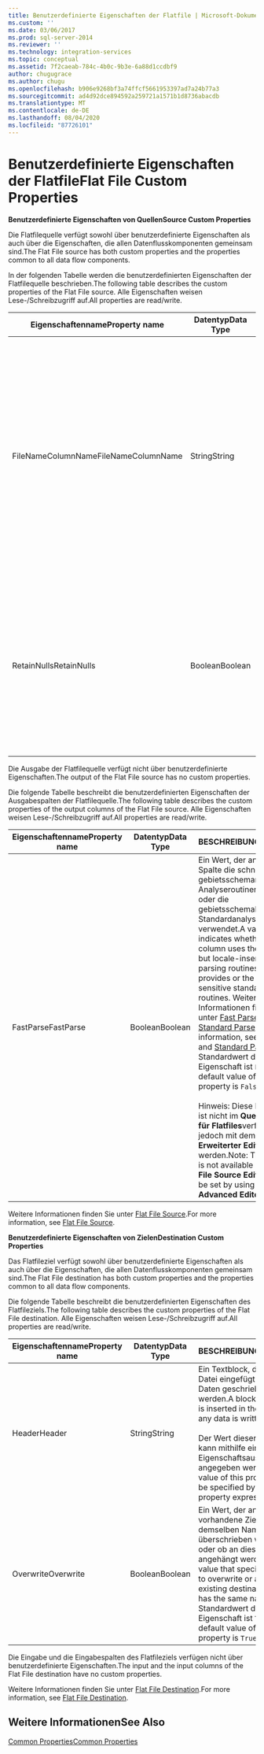 ```yaml
---
title: Benutzerdefinierte Eigenschaften der Flatfile | Microsoft-Dokumentation
ms.custom: ''
ms.date: 03/06/2017
ms.prod: sql-server-2014
ms.reviewer: ''
ms.technology: integration-services
ms.topic: conceptual
ms.assetid: 7f2caeab-784c-4b0c-9b3e-6a88d1ccdbf9
author: chugugrace
ms.author: chugu
ms.openlocfilehash: b906e9268bf3a74ffcf5661953397ad7a24b77a3
ms.sourcegitcommit: ad4d92dce894592a259721a1571b1d8736abacdb
ms.translationtype: MT
ms.contentlocale: de-DE
ms.lasthandoff: 08/04/2020
ms.locfileid: "87726101"
---
```

# <a name="flat-file-custom-properties"></a><span data-ttu-id="32254-102">Benutzerdefinierte Eigenschaften der Flatfile</span><span class="sxs-lookup"><span data-stu-id="32254-102">Flat File Custom Properties</span></span>
  <span data-ttu-id="32254-103">**Benutzerdefinierte Eigenschaften von Quellen**</span><span class="sxs-lookup"><span data-stu-id="32254-103">**Source Custom Properties**</span></span>  
  
 <span data-ttu-id="32254-104">Die Flatfilequelle verfügt sowohl über benutzerdefinierte Eigenschaften als auch über die Eigenschaften, die allen Datenflusskomponenten gemeinsam sind.</span><span class="sxs-lookup"><span data-stu-id="32254-104">The Flat File source has both custom properties and the properties common to all data flow components.</span></span>  
  
 <span data-ttu-id="32254-105">In der folgenden Tabelle werden die benutzerdefinierten Eigenschaften der Flatfilequelle beschrieben.</span><span class="sxs-lookup"><span data-stu-id="32254-105">The following table describes the custom properties of the Flat File source.</span></span> <span data-ttu-id="32254-106">Alle Eigenschaften weisen Lese-/Schreibzugriff auf.</span><span class="sxs-lookup"><span data-stu-id="32254-106">All properties are read/write.</span></span>  
  
|<span data-ttu-id="32254-107">Eigenschaftenname</span><span class="sxs-lookup"><span data-stu-id="32254-107">Property name</span></span>|<span data-ttu-id="32254-108">Datentyp</span><span class="sxs-lookup"><span data-stu-id="32254-108">Data Type</span></span>|<span data-ttu-id="32254-109">BESCHREIBUNG</span><span class="sxs-lookup"><span data-stu-id="32254-109">Description</span></span>|  
|-------------------|---------------|-----------------|  
|<span data-ttu-id="32254-110">FileNameColumnName</span><span class="sxs-lookup"><span data-stu-id="32254-110">FileNameColumnName</span></span>|<span data-ttu-id="32254-111">String</span><span class="sxs-lookup"><span data-stu-id="32254-111">String</span></span>|<span data-ttu-id="32254-112">Der Name einer Ausgabespalte, die den Dateinamen enthält.</span><span class="sxs-lookup"><span data-stu-id="32254-112">The name of an output column that contains the file name.</span></span> <span data-ttu-id="32254-113">Wenn kein Name angegeben wird, wird keine Ausgabespalte generiert, die den Dateinamen enthält.</span><span class="sxs-lookup"><span data-stu-id="32254-113">If no name is specified, no output column containing the file name will be generated.</span></span><br /><br /> <span data-ttu-id="32254-114">Hinweis: Diese Eigenschaft ist nicht im **Quellen-Editor für Flatfiles**verfügbar, kann jedoch mit dem Dialogfeld **Erweiterter Editor**festgelegt werden.</span><span class="sxs-lookup"><span data-stu-id="32254-114">Note: This property is not available in the **Flat File Source Editor**, but can be set by using the **Advanced Editor**.</span></span>|  
|<span data-ttu-id="32254-115">RetainNulls</span><span class="sxs-lookup"><span data-stu-id="32254-115">RetainNulls</span></span>|<span data-ttu-id="32254-116">Boolean</span><span class="sxs-lookup"><span data-stu-id="32254-116">Boolean</span></span>|<span data-ttu-id="32254-117">Ein Wert, der angibt, ob NULL-Werte aus der Quelldatei als NULL-Werte beibehalten werden sollen, wenn die Daten von der Data Transformation-Pipeline-Engine verarbeitet werden.</span><span class="sxs-lookup"><span data-stu-id="32254-117">A value that specifies whether to retain Null values from the source file as Null values when the data is processed by the Data Transformation Pipeline engine.</span></span> <span data-ttu-id="32254-118">Der Standardwert dieser Eigenschaft ist `False`.</span><span class="sxs-lookup"><span data-stu-id="32254-118">The default value of this property is `False`.</span></span>|  
  
 <span data-ttu-id="32254-119">Die Ausgabe der Flatfilequelle verfügt nicht über benutzerdefinierte Eigenschaften.</span><span class="sxs-lookup"><span data-stu-id="32254-119">The output of the Flat File source has no custom properties.</span></span>  
  
 <span data-ttu-id="32254-120">Die folgende Tabelle beschreibt die benutzerdefinierten Eigenschaften der Ausgabespalten der Flatfilequelle.</span><span class="sxs-lookup"><span data-stu-id="32254-120">The following table describes the custom properties of the output columns of the Flat File source.</span></span> <span data-ttu-id="32254-121">Alle Eigenschaften weisen Lese-/Schreibzugriff auf.</span><span class="sxs-lookup"><span data-stu-id="32254-121">All properties are read/write.</span></span>  
  
|<span data-ttu-id="32254-122">Eigenschaftenname</span><span class="sxs-lookup"><span data-stu-id="32254-122">Property name</span></span>|<span data-ttu-id="32254-123">Datentyp</span><span class="sxs-lookup"><span data-stu-id="32254-123">Data Type</span></span>|<span data-ttu-id="32254-124">BESCHREIBUNG</span><span class="sxs-lookup"><span data-stu-id="32254-124">Description</span></span>|  
|-------------------|---------------|-----------------|  
|<span data-ttu-id="32254-125">FastParse</span><span class="sxs-lookup"><span data-stu-id="32254-125">FastParse</span></span>|<span data-ttu-id="32254-126">Boolean</span><span class="sxs-lookup"><span data-stu-id="32254-126">Boolean</span></span>|<span data-ttu-id="32254-127">Ein Wert, der angibt, ob die Spalte die schnelleren gebietsschemaneutralen Analyseroutinen von DTS oder die gebietsschemabezogenen Standardanalyseroutinen verwendet.</span><span class="sxs-lookup"><span data-stu-id="32254-127">A value that indicates whether the column uses the quicker, but locale-insensitive, fast parsing routines that DTS provides or the locale-sensitive standard parsing routines.</span></span> <span data-ttu-id="32254-128">Weitere Informationen finden Sie unter [Fast Parse](../fast-parse.md) und [Standard Parse](../standard-parse.md).</span><span class="sxs-lookup"><span data-stu-id="32254-128">For more information, see [Fast Parse](../fast-parse.md) and [Standard Parse](../standard-parse.md).</span></span> <span data-ttu-id="32254-129">Der Standardwert dieser Eigenschaft ist `False`.</span><span class="sxs-lookup"><span data-stu-id="32254-129">The default value of this property is `False`.</span></span><br /><br /> <span data-ttu-id="32254-130">Hinweis: Diese Eigenschaft ist nicht im **Quellen-Editor für Flatfiles**verfügbar, kann jedoch mit dem Dialogfeld **Erweiterter Editor**festgelegt werden.</span><span class="sxs-lookup"><span data-stu-id="32254-130">Note: This property is not available in the **Flat File Source Editor**, but can be set by using the **Advanced Editor**.</span></span>|  
  
 <span data-ttu-id="32254-131">Weitere Informationen finden Sie unter [Flat File Source](flat-file-source.md).</span><span class="sxs-lookup"><span data-stu-id="32254-131">For more information, see [Flat File Source](flat-file-source.md).</span></span>  
  
 <span data-ttu-id="32254-132">**Benutzerdefinierte Eigenschaften von Zielen**</span><span class="sxs-lookup"><span data-stu-id="32254-132">**Destination Custom Properties**</span></span>  
  
 <span data-ttu-id="32254-133">Das Flatfileziel verfügt sowohl über benutzerdefinierte Eigenschaften als auch über die Eigenschaften, die allen Datenflusskomponenten gemeinsam sind.</span><span class="sxs-lookup"><span data-stu-id="32254-133">The Flat File destination has both custom properties and the properties common to all data flow components.</span></span>  
  
 <span data-ttu-id="32254-134">Die folgende Tabelle beschreibt die benutzerdefinierten Eigenschaften des Flatfileziels.</span><span class="sxs-lookup"><span data-stu-id="32254-134">The following table describes the custom properties of the Flat File destination.</span></span> <span data-ttu-id="32254-135">Alle Eigenschaften weisen Lese-/Schreibzugriff auf.</span><span class="sxs-lookup"><span data-stu-id="32254-135">All properties are read/write.</span></span>  
  
|<span data-ttu-id="32254-136">Eigenschaftenname</span><span class="sxs-lookup"><span data-stu-id="32254-136">Property name</span></span>|<span data-ttu-id="32254-137">Datentyp</span><span class="sxs-lookup"><span data-stu-id="32254-137">Data Type</span></span>|<span data-ttu-id="32254-138">BESCHREIBUNG</span><span class="sxs-lookup"><span data-stu-id="32254-138">Description</span></span>|  
|-------------------|---------------|-----------------|  
|<span data-ttu-id="32254-139">Header</span><span class="sxs-lookup"><span data-stu-id="32254-139">Header</span></span>|<span data-ttu-id="32254-140">String</span><span class="sxs-lookup"><span data-stu-id="32254-140">String</span></span>|<span data-ttu-id="32254-141">Ein Textblock, der in die Datei eingefügt wird, bevor Daten geschrieben werden.</span><span class="sxs-lookup"><span data-stu-id="32254-141">A block of text that is inserted in the file before any data is written.</span></span><br /><br /> <span data-ttu-id="32254-142">Der Wert dieser Eigenschaft kann mithilfe eines Eigenschaftsausdrucks angegeben werden.</span><span class="sxs-lookup"><span data-stu-id="32254-142">The value of this property can be specified by using a property expression.</span></span>|  
|<span data-ttu-id="32254-143">Overwrite</span><span class="sxs-lookup"><span data-stu-id="32254-143">Overwrite</span></span>|<span data-ttu-id="32254-144">Boolean</span><span class="sxs-lookup"><span data-stu-id="32254-144">Boolean</span></span>|<span data-ttu-id="32254-145">Ein Wert, der angibt, ob eine vorhandene Zieldatei mit demselben Namen überschrieben werden soll oder ob an diese Datei angehängt werden soll.</span><span class="sxs-lookup"><span data-stu-id="32254-145">A value that specifies whether to overwrite or append to an existing destination file that has the same name.</span></span> <span data-ttu-id="32254-146">Der Standardwert dieser Eigenschaft ist `True`.</span><span class="sxs-lookup"><span data-stu-id="32254-146">The default value of this property is `True`.</span></span>|  
  
 <span data-ttu-id="32254-147">Die Eingabe und die Eingabespalten des Flatfileziels verfügen nicht über benutzerdefinierte Eigenschaften.</span><span class="sxs-lookup"><span data-stu-id="32254-147">The input and the input columns of the Flat File destination have no custom properties.</span></span>  
  
 <span data-ttu-id="32254-148">Weitere Informationen finden Sie unter [Flat File Destination](flat-file-destination.md).</span><span class="sxs-lookup"><span data-stu-id="32254-148">For more information, see [Flat File Destination](flat-file-destination.md).</span></span>  
  
## <a name="see-also"></a><span data-ttu-id="32254-149">Weitere Informationen</span><span class="sxs-lookup"><span data-stu-id="32254-149">See Also</span></span>  
 [<span data-ttu-id="32254-150">Common Properties</span><span class="sxs-lookup"><span data-stu-id="32254-150">Common Properties</span></span>](../common-properties.md)  
  
  
